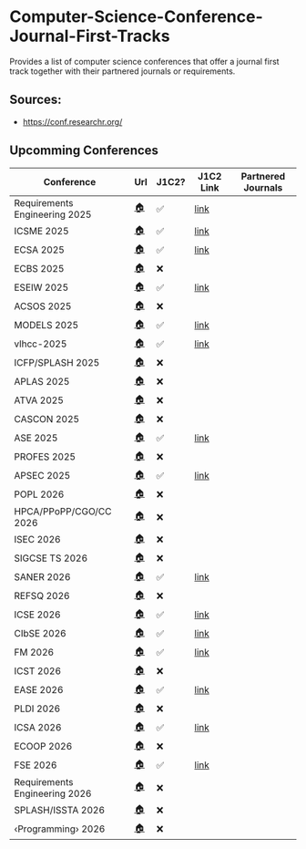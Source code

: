 # Computer-Science-Conference-Journal-First-Tracks
Provides a list of computer science conferences that offer a journal first track together with their partnered journals or requirements.

## Sources:
- https://conf.researchr.org/

## Upcomming Conferences
<!-- gen_start -->
|Conference | Url | J1C2?| J1C2 Link| Partnered Journals|
|---|---|---|---|---|
| Requirements Engineering 2025 | [&#127968;](https://conf.researchr.org/home/RE-2025) | ✅ | [link](https://conf.researchr.org/track/RE-2025/RE-2025-journal-first) |  |
| ICSME 2025 | [&#127968;](https://conf.researchr.org/home/icsme-2025) | ✅ | [link](https://conf.researchr.org/track/icsme-2025/icsme-2025-journal-first) |  |
| ECSA 2025 | [&#127968;](https://conf.researchr.org/home/ecsa-2025) | ✅ | [link](https://conf.researchr.org/track/ecsa-2025/ecsa-2025-journal-first) |  |
| ECBS 2025 | [&#127968;](https://conf.researchr.org/home/ecbs-2025) | ❌ |  |  |
| ESEIW 2025 | [&#127968;](https://conf.researchr.org/home/esem-2025) | ✅ | [link](https://conf.researchr.org/track/esem-2025/esem-2025-journal-first-track) |  |
| ACSOS 2025 | [&#127968;](https://2025.acsos.org) | ❌ |  |  |
| MODELS 2025 | [&#127968;](https://2025.models-conf.com) | ✅ | [link](https://2025.models-conf.com/track/models-2025-journal-first) |  |
| vlhcc-2025 | [&#127968;](https://conf.researchr.org/home/vlhcc-2025) | ✅ | [link](https://conf.researchr.org/track/vlhcc-2025/vlhcc-2025-ppig-papers) |  |
| ICFP/SPLASH 2025 | [&#127968;](https://conf.researchr.org/home/icfp-splash-2025) | ❌ |  |  |
| APLAS 2025 | [&#127968;](https://conf.researchr.org/home/aplas-2025) | ❌ |  |  |
| ATVA 2025 | [&#127968;](https://conf.researchr.org/home/atva-2025) | ❌ |  |  |
| CASCON 2025 | [&#127968;](https://conf.researchr.org/home/cascon-2025) | ❌ |  |  |
| ASE 2025 | [&#127968;](https://conf.researchr.org/home/ase-2025) | ✅ | [link](https://conf.researchr.org/track/ase-2025/ase-2025-journal-first-track) |  |
| PROFES 2025 | [&#127968;](https://conf.researchr.org/home/profes-2025) | ❌ |  |  |
| APSEC 2025 | [&#127968;](https://conf.researchr.org/home/apsec-2025) | ✅ | [link](https://conf.researchr.org/track/apsec-2025/apsec-2025-journal-first-track) |  |
| POPL 2026 | [&#127968;](https://popl26.sigplan.org) | ❌ |  |  |
| HPCA/PPoPP/CGO/CC 2026 | [&#127968;](https://conf.researchr.org/home/hpca-ppopp-cgo-cc-2026) | ❌ |  |  |
| ISEC 2026 | [&#127968;](https://conf.researchr.org/home/isec-2026) | ❌ |  |  |
| SIGCSE TS 2026 | [&#127968;](https://sigcse2026.sigcse.org) | ❌ |  |  |
| SANER 2026 | [&#127968;](https://conf.researchr.org/home/saner-2026) | ✅ | [link](https://conf.researchr.org/track/saner-2026/saner-2026-journal-first-track) |  |
| REFSQ 2026 | [&#127968;](https://2026.refsq.org) | ❌ |  |  |
| ICSE 2026 | [&#127968;](https://conf.researchr.org/home/icse-2026) | ✅ | [link](https://conf.researchr.org/track/icse-2026/icse-2026-journal-first-papers) |  |
| CIbSE 2026 | [&#127968;](https://conf.researchr.org/home/cibse-2026) | ✅ | [link](https://conf.researchr.org/track/cibse-2026/cibse-2026-journal-first) |  |
| FM 2026 | [&#127968;](https://conf.researchr.org/home/fm-2026) | ✅ | [link](https://conf.researchr.org/track/fm-2026/fm-2026-journal-first) |  |
| ICST 2026 | [&#127968;](https://conf.researchr.org/home/icst-2026) | ❌ |  |  |
| EASE 2026 | [&#127968;](https://conf.researchr.org/home/ease-2026) | ✅ | [link](https://conf.researchr.org/track/ease-2026/ease-2026-journal-first) |  |
| PLDI 2026 | [&#127968;](https://pldi26.sigplan.org) | ❌ |  |  |
| ICSA 2026 | [&#127968;](https://conf.researchr.org/home/icsa-2026) | ✅ | [link](https://conf.researchr.org/track/icsa-2026/icsa-2026-journal-first) |  |
| ECOOP 2026 | [&#127968;](https://2026.ecoop.org) | ❌ |  |  |
| FSE 2026 | [&#127968;](https://conf.researchr.org/home/fse-2026) | ✅ | [link](https://conf.researchr.org/track/fse-2026/fse-2026-journal-first) |  |
| Requirements Engineering 2026 | [&#127968;](https://conf.researchr.org/home/RE-2026) | ❌ |  |  |
| SPLASH/ISSTA 2026 | [&#127968;](https://conf.researchr.org/home/splash-issta-2026) | ❌ |  |  |
| ‹Programming› 2026 | [&#127968;](https://2026.programming-conference.org) | ❌ |  |  |

<!-- gen_end -->
